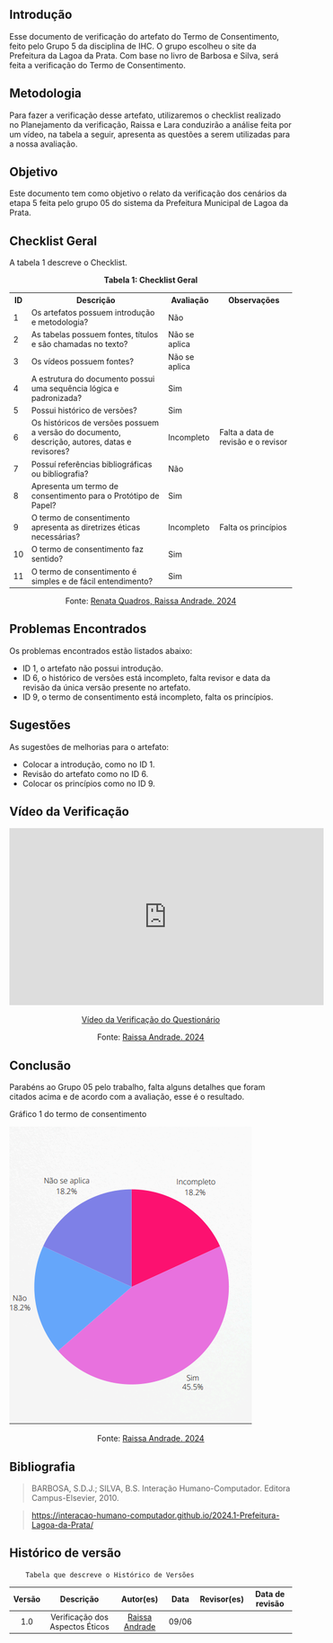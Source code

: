 ## Introdução 
Esse documento de verificação do artefato do Termo de Consentimento, feito pelo Grupo 5 da disciplina de IHC. O grupo escolheu o site da Prefeitura da Lagoa da Prata. Com base no livro de Barbosa e Silva, será feita a verificação do Termo de Consentimento.

## Metodologia 

Para fazer a verificação desse artefato, utilizaremos o checklist realizado no Planejamento da verificação, Raissa e Lara conduzirão a análise feita por um vídeo, na tabela a seguir, apresenta as questões a serem utilizadas para a nossa avaliação.

## Objetivo 

Este documento tem como objetivo o relato da verificação dos cenários da etapa 5 feita pelo grupo 05 do sistema da Prefeitura Municipal de Lagoa da Prata.


## Checklist Geral 

A tabela 1 descreve o Checklist.

<center>
    <p><strong>Tabela 1: Checklist Geral</strong></p>
    <table>
        <tr>
            <th>ID</th>
            <th>Descrição</th>
            <th>Avaliação</th>
            <th>Observações</th>
        </tr>
        <tr>
            <td>1</td>
            <td>Os artefatos possuem introdução e metodologia?</td>
            <td>Não</td>
            <td></td>
        </tr>
        <tr>
            <td>2</td>
            <td>As tabelas possuem fontes, títulos e são chamadas no texto?</td>
            <td>Não se aplica</td>
            <td></td>
        </tr>
        <tr>
            <td>3</td>
            <td>Os vídeos possuem fontes?</td>
            <td>Não se aplica</td>
            <td></td>
        </tr>
        <tr>
            <td>4</td>
            <td>A estrutura do documento possui uma sequência lógica e padronizada?</td>
            <td>Sim</td>
            <td></td>
        </tr>
        <tr>
            <td>5</td>
            <td>Possui histórico de versões?</td>
            <td>Sim</td>
            <td></td>
        </tr>
        <tr>
            <td>6</td>
            <td>Os históricos de versões possuem a versão do documento, descrição, autores, datas e revisores?</td>
            <td>Incompleto</td>
            <td>Falta a data de revisão e o revisor</td>
        </tr>
        <tr>
            <td>7</td>
            <td>Possuí referências bibliográficas ou bibliografia?</td>
            <td>Não</td>
            <td></td>
        </tr>
        <tr>
            <td>8</td>
            <td>Apresenta um termo de consentimento para o Protótipo de Papel?</td>
            <td>Sim</td>
            <td></td>
        </tr>
        <tr>
            <td>9</td>
            <td>O termo de consentimento apresenta as diretrizes éticas necessárias?</td>
            <td>Incompleto</td>
            <td>Falta os princípios</td>
        </tr>
        <tr>
            <td>10</td>
            <td>O termo de consentimento faz sentido?</td>
            <td>Sim</td>
            <td></td>
        </tr>
        <tr>
            <td>11</td>
            <td>O termo de consentimento é simples e de fácil entendimento?</td>
            <td>Sim</td>
            <td></td>
        </tr>
    </table>
</center>

</center>
<center>
<p>Fonte: <a href="https://github.com/Renatinha28">Renata Quadros, <a href="https://github.com/RaissaAndradeS">Raissa Andrade. 2024</a></p> 
</center>

## Problemas Encontrados

Os problemas encontrados estão listados abaixo: 
- ID 1, o artefato não possui introdução.
- ID 6, o histórico de versões está incompleto, falta revisor e data da revisão da única versão presente no artefato.
- ID 9, o termo de consentimento está incompleto, falta os princípios. 


## Sugestões 

As sugestões de melhorias para o artefato:
- Colocar a introdução, como no ID 1. 
- Revisão do artefato como no ID 6.
- Colocar os princípios como no ID 9.


## Vídeo da Verificação 

<p style="text-align: center">
    <iframe width="560" height="315" src="https://www.youtube.com/watch?v=bvGqNpTmjaE" title="YouTube video player" frameborder="0" allow="accelerometer; autoplay; clipboard-write; encrypted-media; gyroscope; picture-in-picture" allowfullscreen></iframe>
</p>
<p style="text-align: center">
    <a href="hhttps://www.youtube.com/watch?v=bvGqNpTmjaE" target="blank">Vídeo da Verificação do Questionário </a>
</p>
<center><p>Fonte: <a href="https://github.com/RaissaAndradeS">Raissa Andrade. 2024</a></p> 
</center>

## Conclusão 

Parabéns ao Grupo 05 pelo trabalho, falta alguns detalhes que foram citados acima e de acordo com a avaliação, esse é o resultado.

Gráfico 1 do termo de consentimento

![Termo](<../../../assets/verificacao/etapa5/termo de consentimento.png>)

<center><p>Fonte: <a href="https://github.com/RaissaAndradeS">Raissa Andrade. 2024</a></p> 
</center>

## Bibliografia 
> BARBOSA, S.D.J.; SILVA, B.S. Interação Humano-Computador. Editora Campus-Elsevier, 2010.

>  https://interacao-humano-computador.github.io/2024.1-Prefeitura-Lagoa-da-Prata/

## Histórico de versão  
        Tabela que descreve o Histórico de Versões
|     Versão       |     Descrição      |      Autor(es)      | Data           |  Revisor(es)          |Data de revisão|
| :----------------------------------------------------------: | :-------------------------------: | :-------------------------------------------------: | :-------------------------------: |  :-------------------------------: | :-------------------------------: |
|1.0|Verificação dos Aspectos Éticos|[Raissa Andrade](https://github.com/RaissaAndradeS)     | 09/06|    |  |
